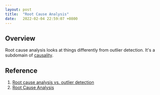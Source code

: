 ```yaml
---
layout: post
title:  "Root Cause Analysis"
date:   2022-02-04 22:59:07 +0800
---
```

## Overview

Root cause analysis looks at things differently from outlier detection.  It's a subdomain of [causality](https://bobtsang.github.io/2020/12/27/Causality-in-General.html).

## Reference

1. [Root cause analysis vs. outlier detection](https://sisudata.com/blog/root-cause-analysis-vs-outlier-detection)
2. [Root Cause Analysis](https://www.wikiwand.com/en/Root_cause_analysis)
